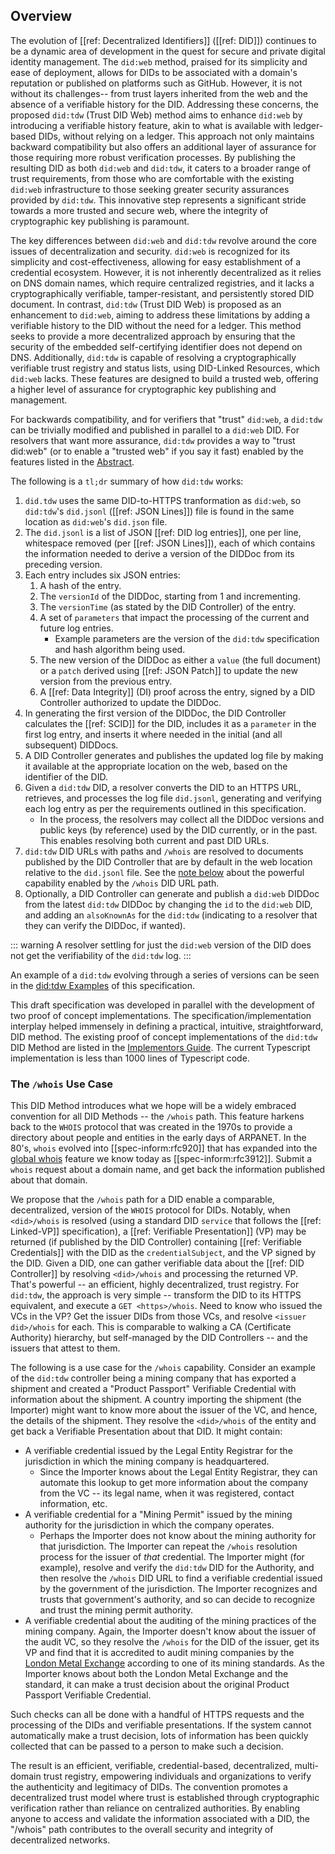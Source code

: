 ## Overview

The evolution of [[ref: Decentralized Identifiers]] ([[ref: DID]]) continues to
be a dynamic area of development in the quest for secure and private digital
identity management. The `did:web` method, praised for its simplicity and ease
of deployment, allows for DIDs to be associated with a domain's reputation or
published on platforms such as GitHub. However, it is not without its challenges--
from trust layers inherited from the web and the absence of a verifiable history
for the DID. Addressing these concerns, the proposed `did:tdw` (Trust DID Web)
method aims to enhance `did:web` by introducing a verifiable history feature,
akin to what is available with ledger-based DIDs, without relying on a ledger.
This approach not only maintains backward compatibility but also offers an
additional layer of assurance for those requiring more robust verification
processes. By publishing the resulting DID as both `did:web` and `did:tdw`, it
caters to a broader range of trust requirements, from those who are comfortable
with the existing `did:web` infrastructure to those seeking greater security
assurances provided by `did:tdw`. This innovative step represents a significant
stride towards a more trusted and secure web, where the integrity of
cryptographic key publishing is paramount.

The key differences between `did:web` and `did:tdw` revolve around the core
issues of decentralization and security. `did:web` is recognized for its
simplicity and cost-effectiveness, allowing for easy establishment of a
credential ecosystem. However, it is not inherently decentralized as it relies
on DNS domain names, which require centralized registries, and it lacks a
cryptographically verifiable, tamper-resistant, and persistently stored DID
document. In contrast, `did:tdw` (Trust DID Web) is proposed as an enhancement
to `did:web`, aiming to address these limitations by adding a verifiable history
to the DID without the need for a ledger. This method seeks to provide a more
decentralized approach by ensuring that the security of the embedded
self-certifying identifier does not depend on DNS. Additionally, `did:tdw` is
capable of resolving a cryptographically verifiable trust registry and status
lists, using DID-Linked Resources, which `did:web` lacks. These features are
designed to build a trusted web, offering a higher level of assurance for
cryptographic key publishing and management.

For backwards compatibility, and for verifiers that "trust" `did:web`, a
`did:tdw` can be trivially modified and published in parallel to a `did:web`
DID. For resolvers that want more assurance, `did:tdw` provides a way to "trust
did:web" (or to enable a "trusted web" if you say it fast) enabled by the
features listed in the [Abstract](#abstract).

The following is a `tl;dr` summary of how `did:tdw` works:

1. `did.tdw` uses the same DID-to-HTTPS tranformation as `did:web`, so
   `did:tdw`'s  `did.jsonl` ([[ref: JSON Lines]]) file is found in the same
   location as `did:web`'s `did.json` file.
2. The `did.jsonl` is a list of JSON [[ref: DID log entries]], one per line,
  whitespace removed (per [[ref: JSON Lines]]), each of which contains the
  information needed to derive a version of the DIDDoc from its preceding
  version.
3. Each entry includes six JSON entries:
    1. A hash of the entry.
    2. The `versionId` of the DIDDoc, starting from 1 and incrementing.
    3. The `versionTime` (as stated by the DID Controller) of the entry.
    4. A set of `parameters` that impact the processing of the current and
      future log entries.
        - Example parameters are the version of the `did:tdw` specification and
        hash algorithm being used.
    5. The new version of the DIDDoc as either a `value` (the full document) or
      a `patch` derived using [[ref: JSON Patch]] to update the new version from
      the previous entry.
    6. A [[ref: Data Integrity]] (DI) proof across the entry, signed by a DID
      Controller authorized to update the DIDDoc.
4. In generating the first version of the DIDDoc, the DID Controller calculates
  the [[ref: SCID]] for the DID, includes it as a `parameter` in the first log
  entry, and inserts it where needed in the initial (and all subsequent)
  DIDDocs.
5. A DID Controller generates and publishes the updated log file by making it
  available at the appropriate location on the web, based on the identifier of the
  DID.
6. Given a `did:tdw` DID, a resolver converts the DID to an HTTPS URL,
  retrieves, and processes the log file `did.jsonl`, generating and verifying
  each log entry as per the requirements outlined in this specification.
    - In the process, the resolvers may collect all the DIDDoc versions and public
      keys (by reference) used by the DID currently, or in the past. This enables
      resolving both current and past DID URLs.
7. `did:tdw` DID URLs with paths and `/whois` are resolved to documents
  published by the DID Controller that are by default in the web location relative to the
  `did.jsonl` file. See the [note below](#the-whois-use-case) about the
   powerful capability enabled by the `/whois` DID URL path.
8. Optionally, a DID Controller can generate and publish a `did:web` DIDDoc
  from the latest `did:tdw` DIDDoc by changing the `id` to the `did:web` DID,
  and adding an `alsoKnownAs` for the `did:tdw` (indicating to a resolver that
  they can verify the DIDDoc, if wanted).

  ::: warning
    A resolver settling for just the `did:web` version of the DID does not get the
    verifiability of the `did:tdw` log.
  :::

An example of a `did:tdw` evolving through a series of versions can be seen in
the [did:tdw Examples](#didtdw-example) of this specification.

This draft specification was developed in parallel with the development of two
proof of concept implementations. The specification/implementation interplay
helped immensely in defining a practical, intuitive, straightforward, DID
method. The existing proof of concept implementations of the `did:tdw` DID
Method are listed in the [Implementors Guide](#Implementations). The current
Typescript implementation is less than 1000 lines of Typescript code.

### The `/whois` Use Case

This DID Method introduces what we hope will be a widely embraced convention for
all DID Methods -- the `/whois` path. This feature harkens back to the `WHOIS`
protocol that was created in the 1970s to provide a directory about people and
entities in the early days of ARPANET. In the 80's, `whois` evolved into
[[spec-inform:rfc920]] that has expanded into the [global
whois](https://en.wikipedia.org/wiki/WHOIS) feature we know today as
[[spec-inform:rfc3912]]. Submit a `whois` request about a domain name, and get
back the information published about that domain.

We propose that the `/whois` path for a DID enable a comparable, decentralized,
version of the `WHOIS` protocol for DIDs. Notably, when `<did>/whois` is
resolved (using a standard DID `service` that follows the [[ref: Linked-VP]]
specification), a [[ref: Verifiable Presentation]] (VP) may be returned (if
published by the DID Controller) containing [[ref: Verifiable Credentials]] with
the DID as the `credentialSubject`, and the VP signed by the DID. Given a DID,
one can gather verifiable data about the [[ref: DID Controller]] by resolving
`<did>/whois` and processing the returned VP. That's powerful -- an efficient,
highly decentralized, trust registry. For `did:tdw`, the approach is very simple
-- transform the DID to its HTTPS equivalent, and execute a `GET <https>/whois`.
Need to know who issued the VCs in the VP? Get the issuer DIDs from those VCs,
and resolve `<issuer did>/whois` for each. This is comparable to walking a CA
(Certificate Authority) hierarchy, but self-managed by the DID Controllers --
and the issuers that attest to them.

The following is a use case for the `/whois` capability. Consider an example of
the `did:tdw` controller being a mining company that has exported a shipment and
created a "Product Passport" Verifiable Credential with information about the
shipment. A country importing the shipment (the Importer) might want to know
more about the issuer of the VC, and hence, the details of the shipment. They
resolve the `<did>/whois` of the entity and get back a Verifiable Presentation
about that DID. It might contain:

- A verifiable credential issued by the Legal Entity Registrar for the
  jurisdiction in which the mining company is headquartered.
  - Since the Importer knows about the Legal Entity Registrar, they can automate
    this lookup to get more information about the company from the VC -- its
    legal name, when it was registered, contact information, etc.
- A verifiable credential for a "Mining Permit" issued by the mining authority
  for the jurisdiction in which the company operates.
  - Perhaps the Importer does not know about the mining authority for that
    jurisdiction. The Importer can repeat the `/whois` resolution process for
    the issuer of _that_ credential. The Importer might (for example), resolve
    and verify the `did:tdw` DID for the Authority, and then resolve the
    `/whois` DID URL to find a verifiable credential issued by the government of
    the jurisdiction. The Importer recognizes and trusts that government's
    authority, and so can decide to recognize and trust the mining permit
    authority.
- A verifiable credential about the auditing of the mining practices of the
  mining company. Again, the Importer doesn't know about the issuer of the audit
  VC, so they resolve the `/whois` for the DID of the issuer, get its VP and
  find that it is accredited to audit mining companies by the [London Metal
  Exchange](https://www.lme.com/en/) according to one of its mining standards.
  As the Importer knows about both the London Metal Exchange and the standard,
  it can make a trust decision about the original Product Passport Verifiable
  Credential.

Such checks can all be done with a handful of HTTPS requests and the processing
of the DIDs and verifiable presentations. If the system cannot automatically
make a trust decision, lots of information has been quickly collected that can
be passed to a person to make such a decision.

The result is an efficient, verifiable, credential-based, decentralized,
multi-domain trust registry, empowering individuals and organizations to verify
the authenticity and legitimacy of DIDs. The convention promotes a decentralized
trust model where trust is established through cryptographic verification rather
than reliance on centralized authorities. By enabling anyone to access and
validate the information associated with a DID, the "/whois" path contributes to
the overall security and integrity of decentralized networks.
